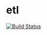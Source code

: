 # etl

[![Build Status](https://travis-ci.org/ric9176/etl.svg?branch=master)](https://travis-ci.org/ric9176/etl)
